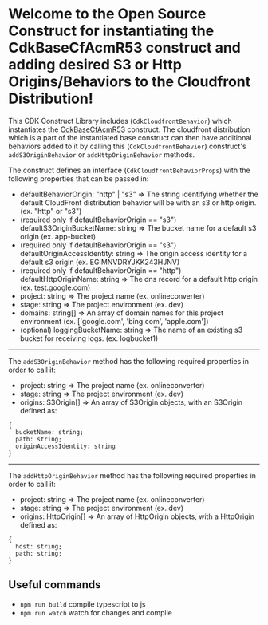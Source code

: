 # Welcome to the Open Source Construct for instantiating the CdkBaseCfAcmR53 construct and adding desired S3 or Http Origins/Behaviors to the Cloudfront Distribution!

This CDK Construct Library includes (`CdkCloudfrontBehavior`) which instantiates the [CdkBaseCfAcmR53](https://github.com/DaySmart/daysmart-cdk-constructs/tree/main/packages/cdk-base-cf-acm-r53) construct. The cloudfront distribution which is a part of the instantiated base construct can then have additional behaviors added to it by calling this (`CdkCloudfrontBehavior`) construct's `addS3OriginBehavior` or `addHttpOriginBehavior` methods.

The construct defines an interface (`CdkCloudfrontBehaviorProps`) with the following properties that can be passed in:

- defaultBehaviorOrigin: "http" | "s3" => The string identifying whether the default CloudFront distribution behavior will be with an s3 or http origin. (ex. "http" or "s3")
- (required only if defaultBehaviorOrigin == "s3") defaultS3OriginBucketName: string => The bucket name for a default s3 origin (ex. app-bucket)
- (required only if defaultBehaviorOrigin == "s3") defaultOriginAccessIdentity: string => The origin access identity for a default s3 origin (ex. EGIMNVDRYJKK243HJNV)
- (required only if defaultBehaviorOrigin == "http") defaultHttpOriginName: string => The dns record for a default http origin (ex. test.google.com)
- project: string => The project name (ex. onlineconverter)
- stage: string => The project environment (ex. dev)
- domains: string[] => An array of domain names for this project environment (ex. ['google.com', 'bing.com', 'apple.com'])
- (optional) loggingBucketName: string => The name of an existing s3 bucket for receiving logs. (ex. logbucket1)

---

The `addS3OriginBehavior` method has the following required properties in order to call it:

- project: string => The project name (ex. onlineconverter)
- stage: string => The project environment (ex. dev)
- origins: S3Origin[] => An array of S3Origin objects, with an S3Origin defined as:

```
{
  bucketName: string;
  path: string;
  originAccessIdentity: string
}
```

---

The `addHttpOriginBehavior` method has the following required properties in order to call it:

- project: string => The project name (ex. onlineconverter)
- stage: string => The project environment (ex. dev)
- origins: HttpOrigin[] => An array of HttpOrigin objects, with a HttpOrigin defined as:

```
{
  host: string;
  path: string;
}
```

## Useful commands

- `npm run build` compile typescript to js
- `npm run watch` watch for changes and compile
